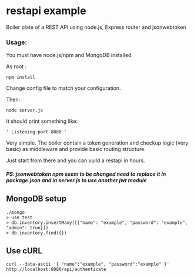 # restapi example
Boiler plate of a REST API using node.js, Express router and jsonwebtoken

### Usage:
You must have node.js/npm and MongoDB installed

As root :
```
npm install
```

Change config file to match your configuration.

Then:

```
node server.js
```

It should print something like:

```
' Listening port 8080 '
```

Very simple. The boiler contain a token generation and checkup logic 
(very basic) as middleware and provide basic routing structure.

Just start from there and you can vuild a restapi in hours.

##### PS: jsonwebtoken npm seem to be changed need to replace it in package.json and in server.js to use another jwt module

## MongoDB setup

```
./mongo
> use test
> db.inventory.insertMany([{"name": "example", "password": "example", "admin": true}])
> db.inventory.find({})
```

## Use cURL
```
curl --data-ascii '{ "name":"example", "password":"example" }' http://localhost:8080/api/authenticate
```

